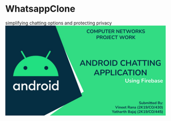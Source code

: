 # WhatsappClone
simplifying chatting options and protecting privacy
![alt text](https://github.com/yatharthbajaj30/WhatsappClone/blob/master/page-0.jpg?raw=true)


